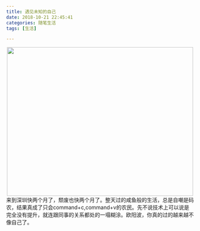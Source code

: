 ```yaml
---
title: 遇见未知的自己
date: 2018-10-21 22:45:41
categories: 随笔生活
tags: [生活]

---
```


<div  align="center"><img src="遇见未知的自己/shixia.jpg" width = "500" height = "400" alt="" align=center />
</div>
<!-- more -->
来到深圳快两个月了，颓废也快两个月了。整天过的咸鱼般的生活，总是自嘲是码农，结果真成了只会command+c,command+v的农民。先不说技术上可以说是完全没有提升，就连跟同事的关系都处的一塌糊涂。欧阳波，你真的过的越来越不像自己了。

